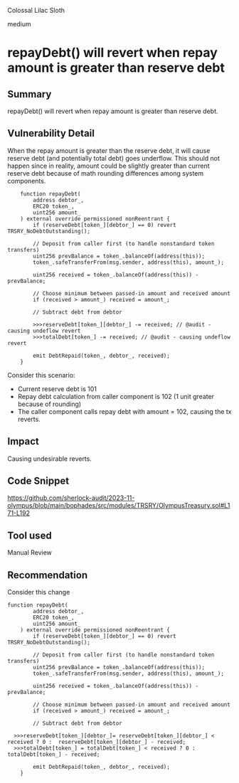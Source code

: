 Colossal Lilac Sloth

medium

# repayDebt() will revert when repay amount is greater than reserve debt

## Summary
repayDebt() will revert when repay amount is greater than reserve debt.
## Vulnerability Detail
When the repay amount is greater than the reserve debt, it will cause reserve debt (and potentially total debt) goes underflow. This should not happen since in reality, amount could be slightly greater than current reserve debt because of math rounding differences among system components.  
```solidity
    function repayDebt(
        address debtor_,
        ERC20 token_,
        uint256 amount_
    ) external override permissioned nonReentrant {
        if (reserveDebt[token_][debtor_] == 0) revert TRSRY_NoDebtOutstanding();

        // Deposit from caller first (to handle nonstandard token transfers)
        uint256 prevBalance = token_.balanceOf(address(this));
        token_.safeTransferFrom(msg.sender, address(this), amount_);

        uint256 received = token_.balanceOf(address(this)) - prevBalance;

        // Choose minimum between passed-in amount and received amount
        if (received > amount_) received = amount_;

        // Subtract debt from debtor
        
        >>>reserveDebt[token_][debtor_] -= received; // @audit - causing undeflow revert
        >>>totalDebt[token_] -= received; // @audit - causing undeflow revert

        emit DebtRepaid(token_, debtor_, received);
    }
```
Consider this scenario:
- Current reserve debt is 101
- Repay debt calculation from caller component is 102 (1 unit greater because of rounding)
-  The caller component calls repay debt  with amount = 102, causing the tx reverts.
## Impact
Causing undesirable reverts.
## Code Snippet
https://github.com/sherlock-audit/2023-11-olympus/blob/main/bophades/src/modules/TRSRY/OlympusTreasury.sol#L171-L192
## Tool used

Manual Review

## Recommendation
Consider this change
```solidity
function repayDebt(
        address debtor_,
        ERC20 token_,
        uint256 amount_
    ) external override permissioned nonReentrant {
        if (reserveDebt[token_][debtor_] == 0) revert TRSRY_NoDebtOutstanding();

        // Deposit from caller first (to handle nonstandard token transfers)
        uint256 prevBalance = token_.balanceOf(address(this));
        token_.safeTransferFrom(msg.sender, address(this), amount_);

        uint256 received = token_.balanceOf(address(this)) - prevBalance;

        // Choose minimum between passed-in amount and received amount
        if (received > amount_) received = amount_;

        // Subtract debt from debtor
 
  >>>reserveDebt[token_][debtor_]= reserveDebt[token_][debtor_] <  received ? 0 :  reserveDebt[token_][debtor_] - received;
  >>>totalDebt[token_] = totalDebt[token_] < received ? 0 : totalDebt[token_] - received;

        emit DebtRepaid(token_, debtor_, received);
    }
```
